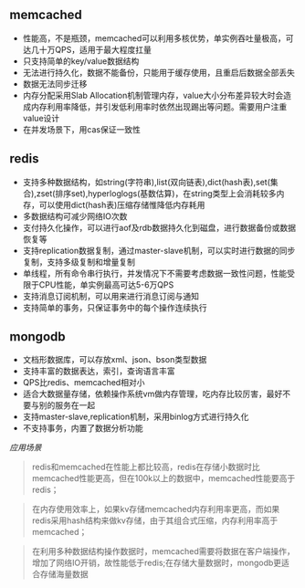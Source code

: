 ## memcached

* 性能高，不是瓶颈，memcached可以利用多核优势，单实例吞吐量极高，可达几十万QPS，适用于最大程度扛量
* 只支持简单的key/value数据结构
* 无法进行持久化，数据不能备份，只能用于缓存使用，且重启后数据全部丢失
* 数据无法同步迁移
* 内存分配采用Slab Allocation机制管理内存，value大小分布差异较大时会造成内存利用率降低，并引发低利用率时依然出现踢出等问题。需要用户注重value设计
* 在并发场景下，用cas保证一致性


## redis

* 支持多种数据结构，如string(字符串),list(双向链表),dict(hash表),set(集合),zset(排序set),hyperloglogs(基数估算)，在string类型上会消耗较多内存，可以使用dict(hash表)压缩存储惟降低内存耗用
* 多数据结构可减少网络IO次数
* 支付持久化操作，可以进行aof及rdb数据持久化到磁盘，进行数据备份或数据恢复等
* 支持replication数据复制，通过master-slave机制，可以实时进行数据的同步复制，支持多级复制和增量复制
* 单线程，所有命令串行执行，并发情况下不需要考虑数据一致性问题，性能受限于CPU性能，单实例最高可达5-6万QPS
* 支持消息订阅机制，可以用来进行消息订阅与通知
* 支持简单的事务，只保证事务中的每个操作连续执行

## mongodb

* 文档形数据库，可以存放xml、json、bson类型数据
* 支持丰富的数据表达，索引，查询语言丰富
* QPS比redis、memcached相对小
* 适合大数据量存储，依赖操作系统vm做内存管理，吃内存比较厉害，最好不要与别的服务在一起
* 支持master-slave,replication机制，采用binlog方式进行持久化
* 不支持事务，内置了数据分析功能


_应用场景_

> redis和memcached在性能上都比较高，redis在存储小数据时比memcached性能更高，但在100k以上的数据中，memcached性能要高于redis；   

> 在内存使用效率上，如果kv存储memcached内存利用率更高，而如果redis采用hash结构来做kv存储，由于其组合式压缩，内存利用率高于memcached；   

> 在利用多种数据结构操作数据时，memcached需要将数据在客户端操作，增加了网络IO开销，故性能低于redis;在存储大量数据时，mongodb更适合存储海量数据
